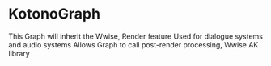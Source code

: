 # KotonoGraph
This Graph will inherit the Wwise, Render feature Used for dialogue systems and audio systems Allows Graph to call post-render processing, Wwise AK library

